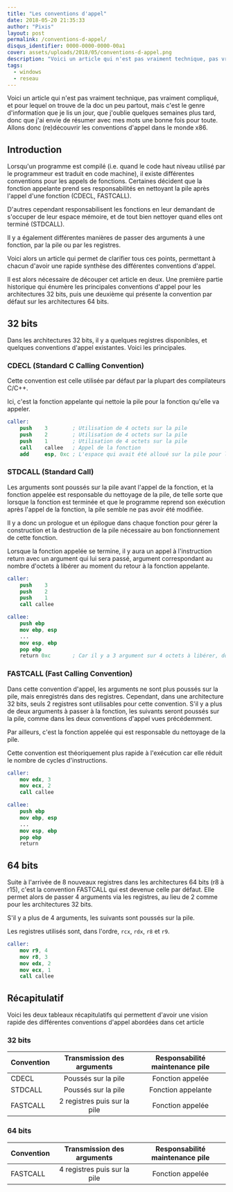 ```yaml
---
title: "Les conventions d'appel"
date: 2018-05-20 21:35:33
author: "Pixis"
layout: post
permalink: /conventions-d-appel/
disqus_identifier: 0000-0000-0000-00a1
cover: assets/uploads/2018/05/conventions-d-appel.png
description: "Voici un article qui n'est pas vraiment technique, pas vraiment compliqué, et pour lequel on trouve de la doc un peu partout, mais c'est le genre d'information que je lis un jour, que j'oublie quelques semaines plus tard, donc que j'ai envie de résumer avec mes mots une bonne fois pour toute"
tags:
  - windows
  - reseau
---
```



Voici un article qui n'est pas vraiment technique, pas vraiment compliqu&eacute;, et pour lequel on trouve de la doc un peu partout, mais c'est le genre d'information que je lis un jour, que j'oublie quelques semaines plus tard, donc que j'ai envie de r&eacute;sumer avec mes mots une bonne fois pour toute. Allons donc (re)d&eacute;couvrir les conventions d'appel dans le monde x86.

<!--more-->

## Introduction

Lorsqu'un programme est compil&eacute; (i.e. quand le code haut niveau utilis&eacute; par le programmeur est traduit en code machine), il existe diff&eacute;rentes conventions pour les appels de fonctions. Certaines d&eacute;cident que la fonction appelante prend ses responsabilit&eacute;s en nettoyant la pile apr&egrave;s l'appel d'une fonction (CDECL, FASTCALL).

D'autres cependant responsabilisent les fonctions en leur demandant de s'occuper de leur espace m&eacute;moire, et de tout bien nettoyer quand elles ont termin&eacute; (STDCALL).

Il y a &eacute;galement diff&eacute;rentes mani&egrave;res de passer des arguments &agrave; une fonction, par la pile ou par les registres.

Voici alors un article qui permet de clarifier tous ces points, permettant &agrave; chacun d'avoir une rapide synth&egrave;se des diff&eacute;rentes conventions d'appel.

Il est alors n&eacute;cessaire de d&eacute;couper cet article en deux. Une premi&egrave;re partie historique qui &eacute;num&egrave;re les principales conventions d'appel pour les architectures 32 bits, puis une deuxi&egrave;me qui pr&eacute;sente la convention par d&eacute;faut sur les architectures 64 bits.

## 32 bits

Dans les architectures 32 bits, il y a quelques registres disponibles, et quelques conventions d'appel existantes. Voici les principales.


### CDECL (Standard C Calling Convention)

Cette convention est celle utilisée par défaut par la plupart des compilateurs C/C++.

Ici, c'est la fonction appelante qui nettoie la pile pour la fonction qu'elle va appeler.

```nasm
caller:
    push    3        ; Utilisation de 4 octets sur la pile
    push    2        ; Utilisation de 4 octets sur la pile
    push    1        ; Utilisation de 4 octets sur la pile
    call    callee   ; Appel de la fonction
    add     esp, 0xc ; L'espace qui avait été alloué sur la pile pour les variables (12 octets) est nettoyé
```

### STDCALL (Standard Call)

Les arguments sont pouss&eacute;s sur la pile avant l'appel de la fonction, et la fonction appel&eacute;e est responsable du nettoyage de la pile, de telle sorte que lorsque la fonction est termin&eacute;e et que le programme reprend son ex&eacute;cution apr&egrave;s l'appel de la fonction, la pile semble ne pas avoir &eacute;t&eacute; modifi&eacute;e.

Il y a donc un prologue et un &eacute;pilogue dans chaque fonction pour g&eacute;rer la construction et la destruction de la pile n&eacute;cessaire au bon fonctionnement de cette fonction.

Lorsque la fonction appel&eacute;e se termine, il y aura un appel &agrave; l'instruction return avec un argument qui lui sera pass&eacute;, argument correspondant au nombre d'octets &agrave; lib&eacute;rer au moment du retour &agrave; la fonction appelante.

```nasm
caller:
    push    3
    push    2
    push    1
    call callee
```
```nasm
callee:
    push ebp
    mov ebp, esp
    ...
    mov esp, ebp
    pop ebp
    return 0xc       ; Car il y a 3 argument sur 4 octets à libérer, donc 12 octets
```

### FASTCALL (Fast Calling Convention)

Dans cette convention d'appel, les arguments ne sont plus pouss&eacute;s sur la pile, mais enregistr&eacute;s dans des registres. Cependant, dans une architecture 32 bits, seuls 2 registres sont utilisables pour cette convention. S'il y a plus de deux arguments &agrave; passer &agrave; la fonction, les suivants seront pouss&eacute;s sur la pile, comme dans les deux conventions d'appel vues pr&eacute;c&eacute;demment.

Par ailleurs, c'est la fonction appel&eacute;e qui est responsable du nettoyage de la pile.

Cette convention est th&eacute;oriquement plus rapide &agrave; l'ex&eacute;cution car elle r&eacute;duit le nombre de cycles d'instructions.

```nasm
caller:
    mov edx, 3
    mov ecx, 2
    call callee
```
```nasm
callee:
    push ebp
    mov ebp, esp
    ...
    mov esp, ebp
    pop ebp
    return
```

## 64 bits

Suite à l'arrivée de 8 nouveaux registres dans les architectures 64 bits (r8 à r15), c'est la convention FASTCALL qui est devenue celle par défaut. Elle permet alors de passer 4 arguments via les registres, au lieu de 2 comme pour les architectures 32 bits.

S'il y a plus de 4 arguments, les suivants sont poussés sur la pile.

Les registres utilisés sont, dans l'ordre, `rcx`, `rdx`, `r8` et `r9`.

```nasm
caller:
    mov r9, 4
    mov r8, 3
    mov edx, 2
    mov ecx, 1
    call callee
```


## Récapitulatif

Voici les deux tableaux récapitulatifs qui permettent d'avoir une vision rapide des différentes conventions d'appel abordées dans cet article

### 32 bits

| Convention  | Transmission des arguments   | Responsabilité maintenance pile |
| ----------- |:----------------------------:|:-------------------------------:|
| CDECL       | Poussés sur la pile          | Fonction appelée                |
| STDCALL     | Poussés sur la pile          | Fonction appelante              |
| FASTCALL    | 2 registres puis sur la pile | Fonction appelée                |

### 64 bits

| Convention  | Transmission des arguments   | Responsabilité maintenance pile |
| ----------- |:----------------------------:|:-------------------------------:|
| FASTCALL    | 4 registres puis sur la pile | Fonction appelée                |
